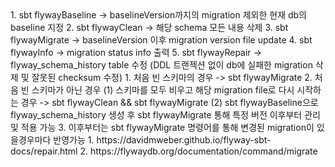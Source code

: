 <flyway command with sbt>
1. sbt flywayBaseline -> baselineVersion까지의 migration 제외한 현재 db의 baseline 지정 
2. sbt flywayClean -> 해당 schema 모든 내용 삭제
3. sbt flywayMigrate -> baselineVersion 이후 migration version file update
4. sbt flywayInfo -> migration status info 출력
5. sbt flywayRepair -> flyway_schema_history table 수정 (DDL 트랜젝션 없이 db에 실패한 migration 삭제 및 잘못된 checksum 수정)


<use case>
1. 처음 빈 스키마의 경우 -> sbt flywayMigrate
2. 처음 빈 스키마가 아닌 경우
    (1) 스키마를 모두 비우고 해당 migration file로 다시 시작하는 경우 -> sbt flywayClean && sbt flywayMigrate
    (2) sbt flywayBaseline으로 flyway_schema_history 생성 후 sbt flywayMigrate 통해 특정 버전 이후부터 관리 및 적용 가능
3. 이후부터는 sbt flywayMigrate 명령어를 통해 변경된 migration이 있을경우마다 반영가능


<refs>
1. https://davidmweber.github.io/flyway-sbt-docs/repair.html
2. https://flywaydb.org/documentation/command/migrate

